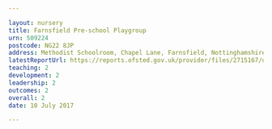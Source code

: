 ```yaml
---

layout: nursery
title: Farnsfield Pre-school Playgroup
urn: 509224
postcode: NG22 8JP
address: Methodist Schoolroom, Chapel Lane, Farnsfield, Nottinghamshire, NG22 8JP
latestReportUrl: https://reports.ofsted.gov.uk/provider/files/2715167/urn/509224.pdf
teaching: 2
development: 2
leadership: 2
outcomes: 2
overall: 2
date: 10 July 2017

---
```

